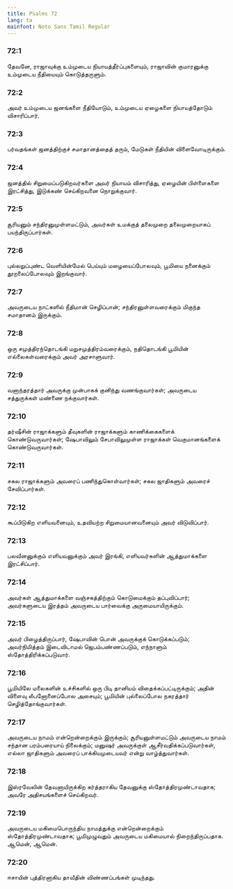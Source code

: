 ```yaml
---
title: Psalms 72
lang: ta
mainfont: Noto Sans Tamil Regular
---
```


###  72:1

தேவனே, ராஜாவுக்கு உம்முடைய நியாயத்தீர்ப்புகளையும், ராஜாவின் குமாரனுக்கு உம்முடைய நீதியையும் கொடுத்தருளும்.

###  72:2

அவர் உம்முடைய ஜனங்களை நீதியோடும், உம்முடைய ஏழைகளை நியாயத்தோடும் விசாரிப்பார்.

###  72:3

பர்வதங்கள் ஜனத்திற்குச் சமாதானத்தைத் தரும், மேடுகள் நீதியின் விளைவோடிருக்கும்.

###  72:4

ஜனத்தில் சிறுமைப்படுகிறவர்களை அவர் நியாயம் விசாரித்து, ஏழையின் பிள்ளைகளை இரட்சித்து, இடுக்கண் செய்கிறவனை நொறுக்குவார்.

###  72:5

சூரியனும் சந்திரனுமுள்ளமட்டும், அவர்கள் உமக்குத் தலைமுறை தலைமுறையாகப் பயந்திருப்பார்கள்.

###  72:6

புல்லறுப்புண்ட வெளியின்மேல் பெய்யும் மழையைப்போலவும், பூமியை நனைக்கும் தூறலைப்போலவும் இறங்குவார்.

###  72:7

அவருடைய நாட்களில் நீதிமான் செழிப்பான்; சந்திரனுள்ளவரைக்கும் மிகுந்த சமாதானம் இருக்கும்.

###  72:8

ஒரு சமுத்திரந்தொடங்கி மறுசமுத்திரம்வரைக்கும், நதிதொடங்கி பூமியின் எல்லைகள்வரைக்கும் அவர் அரசாளுவார்.

###  72:9

வனாந்தரத்தார் அவருக்கு முன்பாகக் குனிந்து வணங்குவார்கள்; அவருடைய சத்துருக்கள் மண்ணை நக்குவார்கள்.

###  72:10

தர்ஷீசின் ராஜாக்களும் தீவுகளின் ராஜாக்களும் காணிக்கைகளைக் கொண்டுவருவார்கள்; ஷேபாவிலும் சேபாவிலுமுள்ள ராஜாக்கள் வெகுமானங்களைக் கொண்டுவருவார்கள்.

###  72:11

சகல ராஜாக்களும் அவரைப் பணிந்துகொள்வார்கள்; சகல ஜாதிகளும் அவரைச் சேவிப்பார்கள்.

###  72:12

கூப்பிடுகிற எளியவனையும், உதவியற்ற சிறுமையானவனையும் அவர் விடுவிப்பார்.

###  72:13

பலவீனனுக்கும் எளியவனுக்கும் அவர் இரங்கி, எளியவர்களின் ஆத்துமாக்களை இரட்சிப்பார்.

###  72:14

அவர்கள் ஆத்துமாக்களை வஞ்சகத்திற்கும் கொடுமைக்கும் தப்புவிப்பார்; அவர்களுடைய இரத்தம் அவருடைய பார்வைக்கு அருமையாயிருக்கும்.

###  72:15

அவர் பிழைத்திருப்பார், ஷேபாவின் பொன் அவருக்குக் கொடுக்கப்படும்; அவர்நிமித்தம் இடைவிடாமல் ஜெபம்பண்ணப்படும், எந்நாளும் ஸ்தோத்திரிக்கப்படுவார்.

###  72:16

பூமியிலே மலைகளின் உச்சிகளில் ஒரு பிடி தானியம் விதைக்கப்பட்டிருக்கும்; அதின் விளைவு லீபனோனைப்போல அசையும்; பூமியின் புல்லைப்போல நகரத்தார் செழித்தோங்குவார்கள்.

###  72:17

அவருடைய நாமம் என்றென்றைக்கும் இருக்கும்; சூரியனுள்ளமட்டும் அவருடைய நாமம் சந்தான பரம்பரையாய் நிலைக்கும்; மனுஷர் அவருக்குள் ஆசீர்வதிக்கப்படுவார்கள், எல்லா ஜாதிகளும் அவரைப் பாக்கியமுடையவர் என்று வாழ்த்துவார்கள்.

###  72:18

இஸ்ரவேலின் தேவனாயிருக்கிற கர்த்தராகிய தேவனுக்கு ஸ்தோத்திரமுண்டாவதாக; அவரே அதிசயங்களைச் செய்கிறவர்.

###  72:19

அவருடைய மகிமைபொருந்திய நாமத்துக்கு என்றென்றைக்கும் ஸ்தோத்திரமுண்டாவதாக; பூமிமுழுவதும் அவருடைய மகிமையால் நிறைந்திருப்பதாக. ஆமென், ஆமென்.

###  72:20

ஈசாயின் புத்திரனாகிய தாவீதின் விண்ணப்பங்கள் முடிந்தது.

